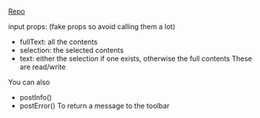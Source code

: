 [Repo](https://github.com/IvanMathy/Boop)

input props: (fake props so avoid calling them a lot)
- fullText: all the contents
- selection: the selected contents
- text: either the selection if one exists, otherwise the full contents
These are read/write

You can also
- postInfo()
- postError()
To return a message to the toolbar
